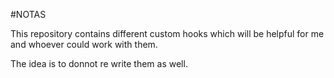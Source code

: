 #NOTAS

This repository contains different custom hooks which will be helpful for me and whoever could work with them.

The idea is to donnot re write them as well.